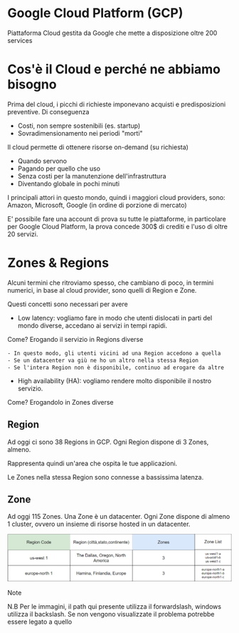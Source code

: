 # Google Cloud Platform (GCP)

Piattaforma Cloud gestita da Google che mette a disposizione oltre 200 services

# Cos'è il Cloud e perché ne abbiamo bisogno

Prima del cloud, i picchi di richieste imponevano acquisti e predisposizioni preventive. Di conseguenza

- Costi, non sempre sostenibili (es. startup)
- Sovradimensionamento nei periodi "morti"

Il cloud permette di ottenere risorse on-demand (su richiesta)
- Quando servono
- Pagando per quello che uso
- Senza costi per la manutenzione dell'infrastruttura
- Diventando globale in pochi minuti

I principali attori in questo mondo, quindi i maggiori cloud providers, sono: Amazon, Microsoft, Google (in ordine di porzione di mercato)

E' possibile fare una account di prova su tutte le piattaforme, in particolare per Google Cloud Platform, la prova concede 300$ di crediti e l'uso di oltre 20 servizi.

# Zones & Regions
Alcuni termini che ritroviamo spesso, che cambiano di poco, in termini numerici, in base al cloud provider, sono quelli di Region e Zone.

Questi concetti sono necessari per avere

- Low latency: vogliamo fare in modo che utenti dislocati in parti del mondo diverse, accedano ai servizi in tempi rapidi. 

Come? Erogando il servizio in Regions diverse

    - In questo modo, gli utenti vicini ad una Region accedono a quella
    - Se un datacenter va giù ne ho un altro nella stessa Region
    - Se l'intera Region non è disponibile, continuo ad erogare da altre

- High availability (HA): vogliamo rendere molto disponibile il nostro servizio.

Come? Erogandolo in Zones diverse

## Region
Ad oggi ci sono 38 Regions in GCP. Ogni Region dispone di 3 Zones, almeno.

Rappresenta quindi un'area che ospita le tue applicazioni.

Le Zones nella stessa Region sono connesse a bassissima latenza. 

## Zone
Ad oggi 115 Zones. Una Zone è un datacenter. Ogni Zone dispone di almeno 1 cluster, ovvero un insieme di risorse hosted in un datacenter. 

![Alt text](/Images/Regions_zones.png)




Note

N.B Per le immagini, il path qui presente utilizza il forwardslash, windows utilizza il backslash. Se non vengono visualizzate il problema potrebbe essere legato a quello
